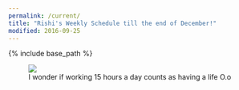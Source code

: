 ```yaml
---
permalink: /current/
title: "Rishi's Weekly Schedule till the end of December!"
modified: 2016-09-25
---
```


{% include base_path %}


<figure>
  <img src="{{ base_path }}/images/calendar.jpg">
  <figcaption>I wonder if working 15 hours a day counts as having a life O.o</figcaption>
</figure>


